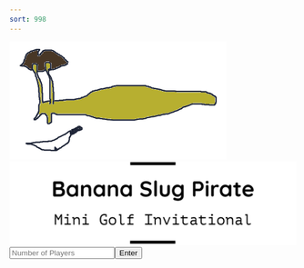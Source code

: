 ```yaml
---
sort: 998
---
```


<html>
<head>
<link rel="stylesheet" type="text/css" href="style.css">
</head>
<body>
<div id="titlepage">
<img id="insignia" src="images/slug/slug1.png">
<img id="logo" src="images/title/title1.png">
<div id="totalinput">
<input id="playersinput" placeholder="Number of Players" type="text"><button id="playersbutton">Enter</button>
</div>
</div>
</body>
</html>

